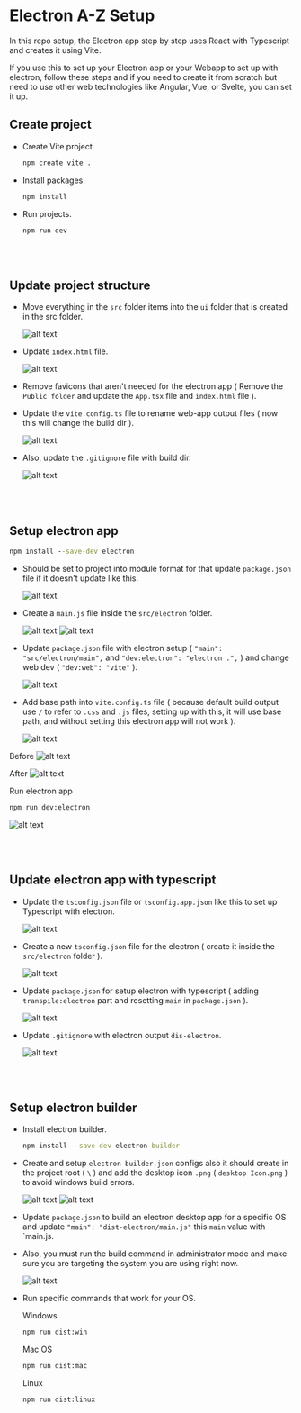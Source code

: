 # Electron A-Z Setup

In this repo setup, the Electron app step by step uses React with Typescript and creates it using Vite.

If you use this to set up your Electron app or your Webapp to set up with electron, follow these steps and if you need to create it from scratch but need to use other web technologies like Angular, Vue, or Svelte, you can set it up.

## Create project
* Create Vite project.
    ```cmd
    npm create vite .
    ```

* Install packages.
    ```cmd
    npm install
    ```

* Run projects.
    ```cmd
    npm run dev
    ```

<br><br>

## Update project structure
* Move everything in the `src` folder items into the `ui` folder that is created in the src folder.

    ![alt text](README-imgs/src-with-ui.png)

* Update `index.html` file.

    ![alt text](README-imgs/update-index-html.png)

* Remove favicons that aren't needed for the electron app ( Remove the `Public folder` and update the `App.tsx` file and `index.html` file ).

* Update the `vite.config.ts` file to rename web-app output files ( now this will change the build dir ).

    ![alt text](README-imgs/vite-config-build-dir-chnage.png)

* Also, update the `.gitignore` file with build dir.

    ![alt text](README-imgs/gitignore-with-new-web-build-dir.png)

<br><br>

## Setup electron app
```cmd
npm install --save-dev electron
```
* Should be set to project into module format for that update `package.json` file if it doesn't update like this.

    ![alt text](README-imgs/pakage.-json-set-type-to-module-format.png)

* Create a `main.js` file inside the `src/electron` folder.

    ![alt text](README-imgs/electron-folder.png)
    ![alt text](README-imgs/main-electron-setup.png)

* Update `package.json` file with electron setup ( `"main": "src/electron/main",` and `"dev:electron": "electron .",` ) and change web dev ( `"dev:web": "vite"` ).

    ![alt text](README-imgs/pakage-json-electron-setup.png)

* Add base path into `vite.config.ts` file ( because default build output use `/` to refer to `.css` and `.js` files, setting up with this, it will use base path, and without setting this electron app will not work ).

    ![alt text](README-imgs/set-base-path-into-vite-config.png)

Before
    ![alt text](README-imgs/befor-base-path-index-html.png)

After
    ![alt text](README-imgs/after-base-path-index-html.png)

Run electron app
```cmd
npm run dev:electron
```
![alt text](README-imgs/electron-app.png)

<br><br>

## Update electron app with typescript
* Update the `tsconfig.json` file or `tsconfig.app.json` like this to set up Typescript with electron.

    ![alt text](README-imgs/typescrip-setup-for-electron.png)

* Create a new `tsconfig.json` file for the electron ( create it inside the `src/electron` folder ). 

    ![alt text](README-imgs/tsconfig-json-for-electron.png)

* Update `package.json` for setup electron with typescript ( adding `transpile:electron` part and resetting `main` in `package.json` ).

    ![alt text](README-imgs/reupdate-pakage-json-for-setup-electron-with-typescript.png)

* Update `.gitignore` with electron output `dis-electron`.

    ![alt text](README-imgs/update-gitignore-with-electron-outputs.png)

<br><br>

## Setup electron builder
* Install electron builder.
    ```cmd
    npm install --save-dev electron-builder
    ```

* Create and setup `electron-builder.json` configs also it should create in the project root ( `\` ) and add the desktop icon `.png` ( `desktop Icon.png` ) to avoid windows build errors.

    ![alt text](README-imgs/electron-builder-and-destop-icon-setup-in-root.png)
    ![alt text](README-imgs/electron-builder-json-setup.png)

* Update `package.json` to build an electron desktop app for a specific OS and update `"main": "dist-electron/main.js"` this `main` value with `main.js.
* Also, you must run the build command in administrator mode and make sure you are targeting the system you are using right now. 

    ![alt text](README-imgs/electon-destop-app-builder-configs-setup-for-packege-json.png)

* Run specific commands that work for your OS.

    Windows
    ```cmd
    npm run dist:win
    ```

    Mac OS
    ```cmd
    npm run dist:mac
    ```

    Linux
    ```cmd
    npm run dist:linux
    ```








